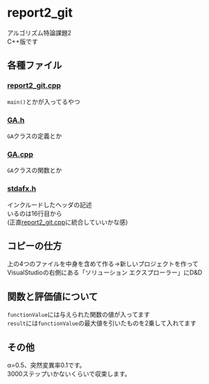 # report2_git
アルゴリズム特論課題2  
C++版です
## 各種ファイル
### [report2_git.cpp](https://github.com/akira-kumashiro/report2_git/blob/master/report2_git/report2_git/report2_git.cpp "report2_git.cpp")
`main()`とかが入ってるやつ
### [GA.h](https://github.com/akira-kumashiro/report2_git/blob/master/report2_git/report2_git/GA.h "GA.h")
`GA`クラスの定義とか
### [GA.cpp](https://github.com/akira-kumashiro/report2_git/blob/master/report2_git/report2_git/GA.cpp "GA.cpp")
`GA`クラスの関数とか
### [stdafx.h](https://github.com/akira-kumashiro/report2_git/blob/master/report2_git/report2_git/stdafx.h "stdafx.h")
インクルードしたヘッダの記述  
いるのは16行目から  
(正直[report2_git.cpp](https://github.com/akira-kumashiro/report2_git/blob/master/report2_git/report2_git/report2_git.cpp "report2_git.cpp")に統合していいかな感)
## コピーの仕方
上の4つのファイルを中身を含めて作る→新しいプロジェクトを作ってVisualStudioの右側にある「ソリューション エクスプローラー」にD&D
## 関数と評価値について
`functionValue`には与えられた関数の値が入ってます  
`result`には`functionValue`の最大値を引いたものを2乗して入れてます
## その他
α=0.5、突然変異率0.1です。  
3000ステップいかないくらいで収束します。
